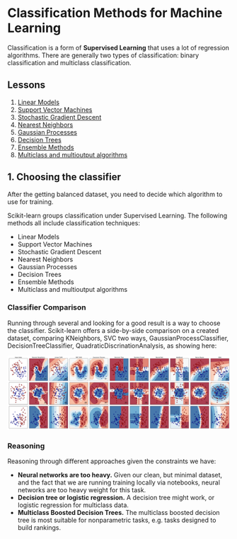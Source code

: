 # Classification Methods for Machine Learning

Classification is a form of **Supervised Learning** that uses a lot of regression algorithms. There are generally two types of classification: binary classification and multiclass classification.

## Lessons
1. [Linear Models](1-linear-models/README.md)
2. [Support Vector Machines](2-support-vector-machines/README.md)
3. [Stochastic Gradient Descent](3-stochastic-gradient-descent/README.md)
4. [Nearest Neighbors](4-nearest-neighbors/README.md)
5. [Gaussian Processes](5-gaussian-processes/README.md)
6. [Decision Trees](6-decision-trees/README.md)
7. [Ensemble Methods](7-ensemble-methods/README.md)
8. [Multiclass and multioutput algorithms](8-multiclass-and-multioutput/README.md)


## 1. Choosing the classifier

After the getting balanced dataset, you need to decide which algorithm to use for training.

Scikit-learn groups classification under Supervised Learning. The following methods all include classification techniques:
- Linear Models
- Support Vector Machines
- Stochastic Gradient Descent
- Nearest Neighbors
- Gaussian Processes
- Decision Trees
- Ensemble Methods
- Multiclass and multioutput algorithms

### Classifier Comparison
Running through several and looking for a good result is a way to choose the classifier. Scikit-learn offers a side-by-side comparison on a created dataset, comparing KNeighbors, SVC two ways, GaussianProcessClassifier, DecisionTreeClassifier, QuadraticDiscrinationAnalysis, as showing here:

![Image](images/comparison.png)


### Reasoning
Reasoning through different approaches given the constraints we have:
- **Neural networks are too heavy.** Given our clean, but minimal dataset, and the fact that we are running training locally via notebooks, neural networks are too heavy weight for this task.
- **Decision tree or logistic regression.** A decision tree might work, or logistic regression for multiclass data.
- **Multiclass Boosted Decision Trees.** The multiclass boosted decision tree is most suitable for nonparametric tasks, e.g. tasks designed to build rankings.
